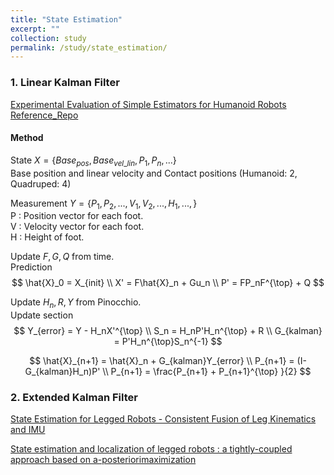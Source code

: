 ```yaml
---
title: "State Estimation"
excerpt: ""
collection: study
permalink: /study/state_estimation/
---
```


### 1. Linear Kalman Filter
[Experimental Evaluation of Simple Estimators for Humanoid Robots](https://hal.science/hal-01574819v2/document)   
[Reference_Repo](https://github.com/qiayuanl/legged_control/tree/master/legged_estimation)   

#### Method
State $X = \{ Base_{pos}, Base_{vel\_lin}, P_1, P_{n}, ... \}$   
Base position and linear velocity and Contact positions (Humanoid: 2, Quadruped: 4)  

Measurement $Y = \{P_1, P_2, ... , V_1, V_2, ..., H_1, ..., \}$   
P : Position vector for each foot.   
V : Velocity vector for each foot.   
H : Height of foot.   

Update $F, G, Q$ from time.   
Prediction   
$$
\hat{X}_0 = X_{init} \\   
X' = F\hat{X}_n + Gu_n \\   
P' = FP_nF^{\top} + Q
$$   

Update $H_n, R, Y$ from Pinocchio.   
Update section   
$$
Y_{error} = Y - H_nX'^{\top} \\   
S_n = H_nP'H_n^{\top} + R \\   
G_{kalman} = P'H_n^{\top}S_n^{-1}
$$   

$$
\hat{X}_{n+1} = \hat{X}_n + G_{kalman}Y_{error} \\   
P_{n+1} = (I-G_{kalman}H_n)P' \\   
P_{n+1} = \frac{P_{n+1} + P_{n+1}^{\top} }{2}
$$   


### 2. Extended Kalman Filter
[State Estimation for Legged Robots - Consistent Fusion of Leg Kinematics and IMU](https://roboticsproceedings.org/rss08/p03.pdf)   

[State estimation and localization of legged robots : a tightly-coupled approach based on a-posteriorimaximization](https://theses.hal.science/tel-03715727)
